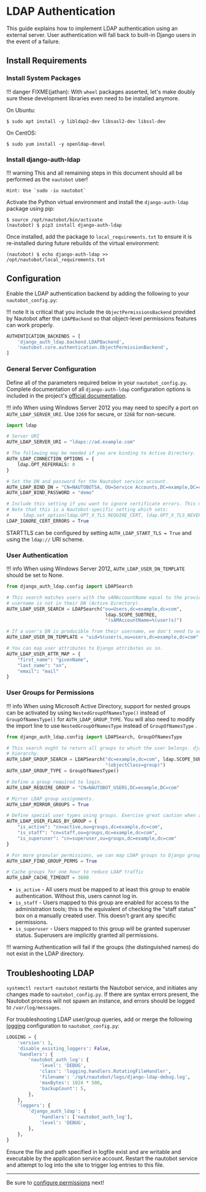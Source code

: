 # LDAP Authentication

This guide explains how to implement LDAP authentication using an external server. User authentication will fall back to built-in Django users in the event of a failure.

## Install Requirements

### Install System Packages

!!! danger
    FIXME(jathan): With `wheel` packages asserted, let's make doubly sure these development libraries even need to be installed anymore.

On Ubuntu:

```no-highlight
$ sudo apt install -y libldap2-dev libsasl2-dev libssl-dev
```

On CentOS:

```no-highlight
$ sudo yum install -y openldap-devel
```

### Install django-auth-ldap

!!! warning
    This and all remaining steps in this document should all be performed as the `nautobot` user!

    Hint: Use `sudo -iu nautobot`

Activate the Python virtual environment and install the `django-auth-ldap` package using pip:

```no-highlight
$ source /opt/nautobot/bin/activate
(nautobot) $ pip3 install django-auth-ldap
```

Once installed, add the package to `local_requirements.txt` to ensure it is re-installed during future rebuilds of the virtual environment:

```no-highlight
(nautobot) $ echo django-auth-ldap >> /opt/nautobot/local_requirements.txt
```

## Configuration

Enable the LDAP authentication backend by adding the following to your `nautobot_config.py`:

!!! note
    It is critical that you include the `ObjectPermissionsBackend` provided by
    Nautobot after the `LDAPBackend` so that object-level permissions features can work properly.

```python
AUTHENTICATION_BACKENDS = [
    'django_auth_ldap.backend.LDAPBackend',
    'nautobot.core.authentication.ObjectPermissionBackend',
]
```

### General Server Configuration

Define all of the parameters required below in your `nautobot_config.py`. Complete documentation of all `django-auth-ldap` configuration options is included in the project's [official documentation](http://django-auth-ldap.readthedocs.io/).

!!! info
    When using Windows Server 2012 you may need to specify a port on `AUTH_LDAP_SERVER_URI`. Use `3269` for secure, or `3268` for non-secure.

```python
import ldap

# Server URI
AUTH_LDAP_SERVER_URI = "ldaps://ad.example.com"

# The following may be needed if you are binding to Active Directory.
AUTH_LDAP_CONNECTION_OPTIONS = {
    ldap.OPT_REFERRALS: 0
}

# Set the DN and password for the Nautobot service account.
AUTH_LDAP_BIND_DN = "CN=NAUTOBOTSA, OU=Service Accounts,DC=example,DC=com"
AUTH_LDAP_BIND_PASSWORD = "demo"

# Include this setting if you want to ignore certificate errors. This might be needed to accept a self-signed cert.
# Note that this is a Nautobot-specific setting which sets:
#     ldap.set_option(ldap.OPT_X_TLS_REQUIRE_CERT, ldap.OPT_X_TLS_NEVER)
LDAP_IGNORE_CERT_ERRORS = True
```

STARTTLS can be configured by setting `AUTH_LDAP_START_TLS = True` and using the `ldap://` URI scheme.

### User Authentication

!!! info
    When using Windows Server 2012, `AUTH_LDAP_USER_DN_TEMPLATE` should be set to None.

```python
from django_auth_ldap.config import LDAPSearch

# This search matches users with the sAMAccountName equal to the provided username. This is required if the user's
# username is not in their DN (Active Directory).
AUTH_LDAP_USER_SEARCH = LDAPSearch("ou=Users,dc=example,dc=com",
                                    ldap.SCOPE_SUBTREE,
                                    "(sAMAccountName=%(user)s)")

# If a user's DN is producible from their username, we don't need to search.
AUTH_LDAP_USER_DN_TEMPLATE = "uid=%(user)s,ou=users,dc=example,dc=com"

# You can map user attributes to Django attributes as so.
AUTH_LDAP_USER_ATTR_MAP = {
    "first_name": "givenName",
    "last_name": "sn",
    "email": "mail"
}
```

### User Groups for Permissions

!!! info
    When using Microsoft Active Directory, support for nested groups can be activated by using `NestedGroupOfNamesType()` instead of `GroupOfNamesType()` for `AUTH_LDAP_GROUP_TYPE`. You will also need to modify the import line to use `NestedGroupOfNamesType` instead of `GroupOfNamesType` .

```python
from django_auth_ldap.config import LDAPSearch, GroupOfNamesType

# This search ought to return all groups to which the user belongs. django_auth_ldap uses this to determine group
# hierarchy.
AUTH_LDAP_GROUP_SEARCH = LDAPSearch("dc=example,dc=com", ldap.SCOPE_SUBTREE,
                                    "(objectClass=group)")
AUTH_LDAP_GROUP_TYPE = GroupOfNamesType()

# Define a group required to login.
AUTH_LDAP_REQUIRE_GROUP = "CN=NAUTOBOT_USERS,DC=example,DC=com"

# Mirror LDAP group assignments.
AUTH_LDAP_MIRROR_GROUPS = True

# Define special user types using groups. Exercise great caution when assigning superuser status.
AUTH_LDAP_USER_FLAGS_BY_GROUP = {
    "is_active": "cn=active,ou=groups,dc=example,dc=com",
    "is_staff": "cn=staff,ou=groups,dc=example,dc=com",
    "is_superuser": "cn=superuser,ou=groups,dc=example,dc=com"
}

# For more granular permissions, we can map LDAP groups to Django groups.
AUTH_LDAP_FIND_GROUP_PERMS = True

# Cache groups for one hour to reduce LDAP traffic
AUTH_LDAP_CACHE_TIMEOUT = 3600

```

* `is_active` - All users must be mapped to at least this group to enable authentication. Without this, users cannot log in.
* `is_staff` - Users mapped to this group are enabled for access to the administration tools; this is the equivalent of checking the "staff status" box on a manually created user. This doesn't grant any specific permissions.
* `is_superuser` - Users mapped to this group will be granted superuser status. Superusers are implicitly granted all permissions.

!!! warning
    Authentication will fail if the groups (the distinguished names) do not exist in the LDAP directory.

## Troubleshooting LDAP

`systemctl restart nautobot` restarts the Nautobot service, and initiates any changes made to `nautobot_config.py`. If there are syntax errors present, the Nautobot process will not spawn an instance, and errors should be logged to `/var/log/messages`.

For troubleshooting LDAP user/group queries, add or merge the following [logging](../../configuration/optional-settings.md#logging) configuration to `nautobot_config.py`:

```python
LOGGING = {
    'version': 1,
    'disable_existing_loggers': False,
    'handlers': {
        'nautobot_auth_log': {
            'level': 'DEBUG',
            'class': 'logging.handlers.RotatingFileHandler',
            'filename': '/opt/nautobot/logs/django-ldap-debug.log',
            'maxBytes': 1024 * 500,
            'backupCount': 5,
        },
    },
    'loggers': {
        'django_auth_ldap': {
            'handlers': ['nautobot_auth_log'],
            'level': 'DEBUG',
        },
    },
}
```

Ensure the file and path specified in logfile exist and are writable and executable by the application service account. Restart the nautobot service and attempt to log into the site to trigger log entries to this file.

---

Be sure to [configure permissions](permissions.md) next!
